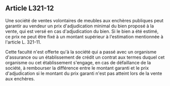 Article L321-12
----
Une société de ventes volontaires de meubles aux enchères publiques peut
garantir au vendeur un prix d'adjudication minimal du bien proposé à la vente,
qui est versé en cas d'adjudication du bien. Si le bien a été estimé, ce prix ne
peut être fixé à un montant supérieur à l'estimation mentionnée à l'article L.
321-11.

Cette faculté n'est offerte qu'à la société qui a passé avec un organisme
d'assurance ou un établissement de crédit un contrat aux termes duquel cet
organisme ou cet établissement s'engage, en cas de défaillance de la société, à
rembourser la différence entre le montant garanti et le prix d'adjudication si
le montant du prix garanti n'est pas atteint lors de la vente aux enchères.
